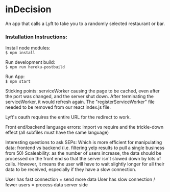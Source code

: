 # inDecision
An app that calls a Lyft to take you to a randomly selected restaurant or bar.


### Installation Instructions:

Install node modules:
<br>
`$ npm install `

Run development build:
<br>
`$ npm run heroku-postbuild`

Run App:
<br>
`$ npm start`



Sticking points:
  serviceWorker causing the page to be cached, even after the port was changed, and the server shut down. After terminating the serviceWorker, it would refresh again. The "registerServiceWorker" file needed to be removed from our react index.js file.

  Lyft's oauth requires the entire URL for the redirect to work.

  Front end/backend language errors:
    import vs require and the trickle-down effect (all subfiles must have the same language)


Interesting questions to ask SEPs:
  Which is more efficient for manipulating data: frontend vs backend (i.e. filtering yelp results to pull a single business from 50)
  Scaleability: as the number of users increase, the data should be processed on the front end so that the server isn't slowed down by lots of calls. However, it means the user will have to wait slightly longer for all their data to be received, especially if they have a slow connection.

  User has fast connection = send more data
  User has slow connection / fewer users = process data server side
